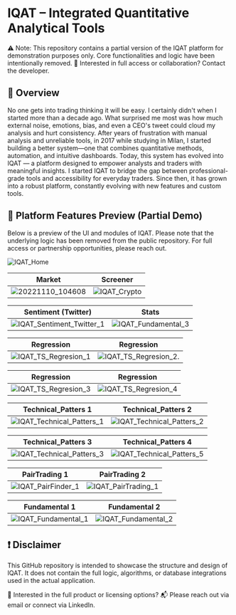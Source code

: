 # IQAT – Integrated Quantitative Analytical Tools

⚠️ Note: This repository contains a partial version of the IQAT platform for demonstration purposes only. Core functionalities and logic have been intentionally removed.
📩 Interested in full access or collaboration? Contact the developer.

## 🚀 Overview
No one gets into trading thinking it will be easy. I certainly didn't when I started more than a decade ago.
What surprised me most was how much external noise, emotions, bias, and even a CEO's tweet could cloud my analysis and hurt consistency.
After years of frustration with manual analysis and unreliable tools, in 2017 while studying in Milan, I started building a better system—one that combines quantitative methods, automation, and intuitive dashboards.
Today, this system has evolved into IQAT — a platform designed to empower analysts and traders with meaningful insights.
I started IQAT to bridge the gap between professional-grade tools and accessibility for everyday traders. Since then, it has grown into a robust platform, constantly evolving with new features and custom tools.

## 🧠 Platform Features Preview (Partial Demo)
Below is a preview of the UI and modules of IQAT.
Please note that the underlying logic has been removed from the public repository. For full access or partnership opportunities, please reach out.

![IQAT_Home](https://github.com/user-attachments/assets/7010ef47-8a44-4f88-96c4-382e396e2996)

| Market             | Screener           |
|--------------------|--------------------|
| ![20221110_104608](https://github.com/user-attachments/assets/3891335c-a599-4075-ae66-3084cc84273c) | ![IQAT_Crypto](https://github.com/user-attachments/assets/9db7ed1b-2239-4b50-9747-6dcd8405252a) |

| Sentiment (Twitter) | Stats             |
|--------------------|--------------------|
| ![IQAT_Sentiment_Twitter_1](https://github.com/user-attachments/assets/df6f67a4-36d0-4f28-8dbf-0917aecd4724) | ![IQAT_Fundamental_3](https://github.com/user-attachments/assets/561448fd-0c87-46ba-8b2f-5bb679f4adaa)  |

| Regression | Regression |
|--------------------|--------------------|
| ![IQAT_TS_Regresion_1](https://github.com/user-attachments/assets/56886d6f-c74f-4b76-8d92-6454d011cf5d) | ![IQAT_TS_Regresion_2](https://github.com/user-attachments/assets/d5e275de-3460-4db9-afb4-4cc5388443e6). |

| Regression | Regression |
|--------------------|--------------------|
| ![IQAT_TS_Regresion_3](https://github.com/user-attachments/assets/9d478a44-b762-4f22-ab46-5eb8d256b6d4) | ![IQAT_TS_Regresion_4](https://github.com/user-attachments/assets/61e15b0f-c313-4a36-8d08-177a8101396a)|


| Technical_Patters 1 | Technical_Patters 2 |
|--------------------|--------------------|
| ![IQAT_Technical_Patters_1](https://github.com/user-attachments/assets/e33d1fe4-0d1b-49f6-999d-f685aaeec38d) | ![IQAT_Technical_Patters_2](https://github.com/user-attachments/assets/49b2b5c9-f0d4-45a2-8758-59f7ed4b247d) |


| Technical_Patters 3 | Technical_Patters 4 |
|--------------------|--------------------|
| ![IQAT_Technical_Patters_3](https://github.com/user-attachments/assets/f4580617-3db9-41d5-8a1e-6ccb570f4b20) | ![IQAT_Technical_Patters_5](https://github.com/user-attachments/assets/7949a06e-4c05-4f0f-9bcc-00f43ac12c82) |


| PairTrading 1 | PairTrading 2 |
|--------------------|--------------------|
| ![IQAT_PairFinder_1](https://github.com/user-attachments/assets/614a3bca-8d76-4343-a894-d5b51e09e292) | ![IQAT_PairTrading_1](https://github.com/user-attachments/assets/2a0c373d-8f36-4a6c-b204-143632aedab6) |


| Fundamental 1 | Fundamental 2 |
|--------------------|--------------------|
| ![IQAT_Fundamental_1](https://github.com/user-attachments/assets/74a6d672-6a11-421d-ba83-68b2ce06c90a) | ![IQAT_Fundamental_2](https://github.com/user-attachments/assets/b26578af-6fce-4281-bf2a-bedaa8dde0d4) |



## ❗ Disclaimer
This GitHub repository is intended to showcase the structure and design of IQAT.
It does not contain the full logic, algorithms, or database integrations used in the actual application.

🛒 Interested in the full product or licensing options?
📬 Please reach out via email or connect via LinkedIn.

